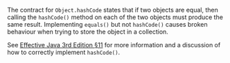 The contract for `Object.hashCode` states that if two objects are equal, then
calling the `hashCode()` method on each of the two objects must produce the same
result. Implementing `equals()` but not `hashCode()` causes broken behaviour
when trying to store the object in a collection.

See [Effective Java 3rd Edition §11][ej3e-11] for more information and a
discussion of how to correctly implement `hashCode()`.

[ej3e-11]: https://books.google.com/books?id=BIpDDwAAQBAJ
